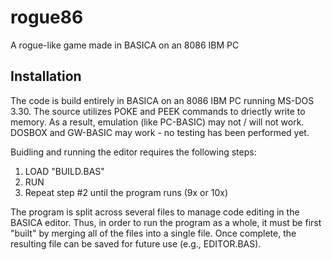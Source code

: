 # rogue86
A rogue-like game made in BASICA on an 8086 IBM PC

## Installation

The code is build entirely in BASICA on an 8086 IBM PC running MS-DOS 3.30.  The source utilizes POKE and PEEK commands to driectly write to memory.  As a result, emulation (like PC-BASIC) may not / will not work.  DOSBOX and GW-BASIC may work - no testing has been performed yet.

Buidling and running the editor requires the following steps:

1.  LOAD "BUILD.BAS"
2.  RUN
3.  Repeat step #2 until the program runs (9x or 10x)

The program is split across several files to manage code editing in the BASICA editor.  Thus, in order to run the program as a whole, it must be first "built" by merging all of the files into a single file.  Once complete, the resulting file can be saved for future use (e.g., EDITOR.BAS).
